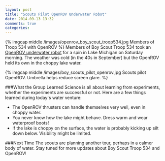 ```yaml
---
layout: post
title: "Scouts Pilot OpenROV Underwater Robot"
date: 2014-09-13 13:32
comments: true
categories: 
---
```

{% imgcap middle /images/openrov_boy_scout_troop534.jpg Members of Troop 534 with OpenROV %}
Members of Boy Scout Troop 534 took an [OpenROV underwater robot](http://rayhightower.com/blog/2014/06/16/citizen-science-with-openrov/) for a spin in Lake Michigan on Saturday morning. The weather was cold (in the 40s in September) but the OpenROV held its own in the choppy lake water.
<!--more-->
{% imgcap middle /images/boy_scouts_pilot_openrov.jpg Scouts pilot OpenROV. Umbrella helps reduce screen glare. %}

###What the Group Learned
Science is all about learning from experiments, whether the experiments are successful or not. Here are a few things learned during today's water venture:

* The OpenROV thrusters can handle themselves very well, even in choppy water.
* You never know how the lake might behave. Dress warm and wear waterproof boots!
* If the lake is choppy on the surface, the water is probably kicking up silt down below. Visibility might be limited.

###Next Time
The scouts are planning another tour, perhaps in a calmer body of
water. Stay tuned for more updates about Boy Scout Troop 534 and
OpenROV!
